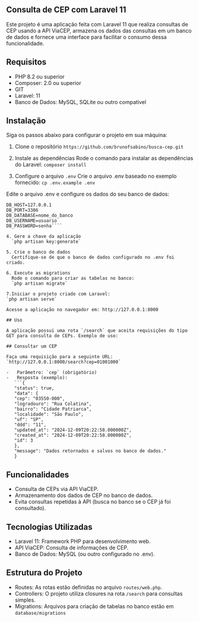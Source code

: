 ## Consulta de CEP com Laravel 11

Este projeto é uma aplicação feita com Laravel 11 que realiza consultas de CEP usando a API ViaCEP, armazena os dados das consultas em um banco de dados e fornece uma interface para facilitar o consumo dessa funcionalidade.

## Requisitos

-   PHP 8.2 ou superior
-   Composer: 2.0 ou superior
-   GIT
-   Laravel: 11
-   Banco de Dados: MySQL, SQLite ou outro compatível

## Instalação

Siga os passos abaixo para configurar o projeto em sua máquina:

1. Clone o repositório
   `https://github.com/brunofsabino/busca-cep.git`

2. Instale as dependências
   Rode o comando para instalar as dependências do Laravel:
   `composer install`

3. Configure o arquivo `.env`
   Crie o arquivo .env baseado no exemplo fornecido:
   `cp .env.example .env`

Edite o arquivo .env e configure os dados do seu banco de dados:

`````DB_CONNECTION=mysql
DB_HOST=127.0.0.1
DB_PORT=3306
DB_DATABASE=nome_do_banco
DB_USERNAME=usuario
DB_PASSWORD=senha````

4. Gere a chave da aplicação
  `php artisan key:generate`

5. Crie o banco de dados
  Certifique-se de que o banco de dados configurado no .env foi criado.

6. Execute as migrations
  Rode o comando para criar as tabelas no banco:
  `php artisan migrate`

7.Iniciar o projeto criado com Laravel:
`php artisan serve`

Acesse a aplicação no navegador em: http://127.0.0.1:8000

## Uso

A aplicação possui uma rota `/search` que aceita requisições do tipo GET para consulta de CEPs. Exemplo de uso:

## Consultar um CEP

Faça uma requisição para a seguinte URL:
`http://127.0.0.1:8000/search?cep=01001000`

-   Parâmetro: `cep` (obrigatório)
-   Resposta (exemplo):
   ```{
   "status": true,
   "data": {
   "cep": "03550-000",
   "logradouro": "Rua Colatina",
   "bairro": "Cidade Patriarca",
   "localidade": "São Paulo",
   "uf": "SP",
   "ddd": "11",
   "updated_at": "2024-12-09T20:22:58.000000Z",
   "created_at": "2024-12-09T20:22:58.000000Z",
   "id": 3
   },
   "message": "Dados retornados e salvos no banco de dados."
   }
`````

## Funcionalidades

-   Consulta de CEPs via API ViaCEP.
-   Armazenamento dos dados de CEP no banco de dados.
-   Evita consultas repetidas à API (busca no banco se o CEP já foi consultado).

## Tecnologias Utilizadas

-   Laravel 11: Framework PHP para desenvolvimento web.
-   API ViaCEP: Consulta de informações de CEP.
-   Banco de Dados: MySQL (ou outro configurado no .env).

## Estrutura do Projeto

-   Routes: As rotas estão definidas no arquivo `routes/web.php`.
-   Controllers: O projeto utiliza closures na rota `/search` para consultas simples.
-   Migrations: Arquivos para criação de tabelas no banco estão em `database/migrations`

```

```
